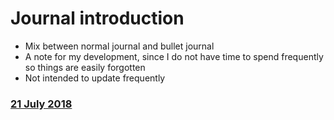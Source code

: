 # Journal introduction
- Mix between normal journal and bullet journal
- A note for my development, since I do not have time to spend frequently so things are easily forgotten
- Not intended to update frequently

### [21 July 2018](2018-07-21.md)